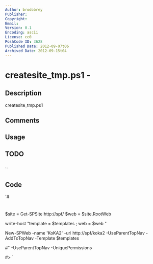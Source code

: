 ```yaml
---
Author: brodobrey
Publisher: 
Copyright: 
Email: 
Version: 0.1
Encoding: ascii
License: cc0
PoshCode ID: 3628
Published Date: 2012-09-07t06
Archived Date: 2012-09-15t04
---
```


# createsite_tmp.ps1 - 

## Description

createsite_tmp.ps1

## Comments



## Usage



## TODO



## 

``

## Code

`#
 #
 
  $site = Get-SPSite http://spf/
 $web = $site.RootWeb
 
 write-host "template = $templates ; web = $web "
 
 New-SPWeb -name 'KoKA2' -url http://spf/koka2 -UseParentTopNav -AddToTopNav -Template  $templates 
 
  
 #" -UseParentTopNav -UniquePermissions
  
  #>
`

